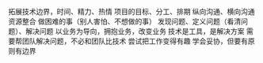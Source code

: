 拓展技术边界，时间、精力、热情
项目的目标、分工、排期
纵向沟通、横向沟通
资源整合
做困难的事（别人害怕、不想做的事）
发现问题、定义问题（看清问题）、解决问题
以业务为导向，拥抱业务，改变业务
技术是工具，是解决方案
需要帮团队解决问题，不必和团队比技术
尝试把工作变得有趣
学会妥协，但要有原则有边界
